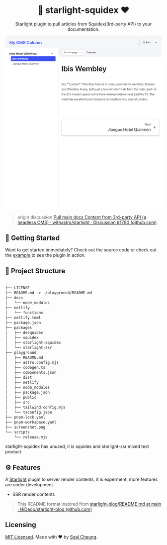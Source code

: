 <div align="center">
  <h1>💜 starlight-squidex ❤️</h1>
  <p>Starlight plugin to pull articles from Squidex(3rd-party API) to your documentation.</p>
  <p>
    <a href="./screenshot.png" title="Screenshot of starlight-squidex">
      <img alt="Screenshot of starlight-squidex" src="./screenshot.png" width="520" />
    </a>
  </p>
</div>

> origin discussion [Pull main docs Content from 3rd-party API (a headless CMS) · withastro/starlight · Discussion #1790 (github.com)](https://github.com/withastro/starlight/discussions/1790)

## 🌠 Getting Started

Want to get started immediately? Check out the source code or check out the [example](https://starlight-squidex.netlify.app) to see the plugin in action.

## 🚀 Project Structure

```test
.
├── LICENSE
├── README.md -> ./playground/README.md
├── docs
│   └── node_modules
├── netlify
│   └── functions
├── netlify.toml
├── package.json
├── packages
│   ├── desquidex
│   ├── squidex
│   ├── starlight-squidex
│   └── starlight-ssr
├── playground
│   ├── README.md
│   ├── astro.config.mjs
│   ├── codegen.ts
│   ├── components.json
│   ├── dist
│   ├── netlify
│   ├── node_modules
│   ├── package.json
│   ├── public
│   ├── src
│   ├── tailwind.config.mjs
│   └── tsconfig.json
├── pnpm-lock.yaml
├── pnpm-workspace.yaml
├── screenshot.png
└── scripts
    └── release.mjs
```

starlight-squidex has unused, it is squidex and starlight-ssr mixed test product.

## ⚙️ Features

A [Starlight](https://starlight.astro.build) plugin to server render contents, it is experment, more features are under development.

- SSR render contents

> This README format inspired from [starlight-blog/README.md at main · HiDeoo/starlight-blog (github.com)](https://github.com/HiDeoo/starlight-blog/blob/main/README.md)

## Licensing

[MIT Licensed](./LICENSE). Made with ❤️ by [Sgal Cheung](https://github.com/sgalcheung).
